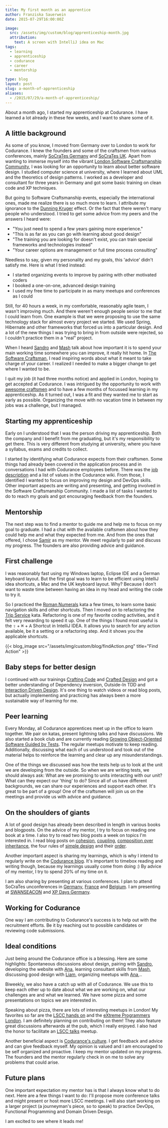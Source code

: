 ```yaml
---
title: My first month as an apprentice
author: Franziska Sauerwein
date: 2015-07-29T16:00:00Z

image:
  src: /assets/img/custom/blog/apprenticeship-month.jpg
  attribution:
    text: A screen with IntelliJ idea on Mac
tags:
  - learning
  - apprenticeship
  - codurance
  - career
  - mentorship

type: blog
layout: post
slug: a-month-of-apprenticeship
aliases: 
  - /2015/07/29/a-month-of-apprenticeship/
---
```


About a month ago, I started my apprenticeship at Codurance. I have learned a lot already in these few weeks, and I want to share some of it.

## A little background
As some of you know, I moved from Germany over to London to work for Codurance. I knew the founders and some of the craftsmen from various conferences, mainly [SoCraTes Germany](https://www.socrates-conference.de/) and [SoCraTes UK](http://socratesuk.org/).
Apart from wanting to immerse myself into the vibrant [London Software Craftsmanship Community](http://www.meetup.com/london-software-craftsmanship/), I was looking for an opportunity to learn about better software design.
I studied computer science at university, where I learned about UML and the theoretics of design patterns. I worked as a developer and consultant for three years in Germany and got some basic training on clean code and XP techniques.

But going to Software Craftsmanship events, especially the international ones, made me realize there is so much more to learn. I attribute my ignorance to the [Dunning Kruger](https://en.wikipedia.org/wiki/Dunning%E2%80%93Kruger_effect) effect. Or the fact that there weren't many people who understood.
I tried to get some advice from my peers and the answers I heard were:

- "You just need to spend a few years gaining more experience."
- "This is as far as you can go with learning about good design"
- "The training you are looking for doesn't exist, you can train special frameworks and technologies instead"
- "Your career options are management or full time process consulting"

Needless to say, given my personality and my goals, this 'advice' didn't satisfy me. Here is what I tried instead:

- I started organizing events to improve by pairing with other motivated coders
- I booked a one-on-one, advanced design training
- I used my free time to participate in as many meetups and conferences as I could

Still, for 40 hours a week, in my comfortable, reasonably agile team, I wasn't improving much. And there weren't enough people senior to me that I could learn from.
One example is that we were proposing to use the same technology stack for almost every project we started. We used Spring, Hibernate and other frameworks that forced us into a particular design.
And a lot of the new things I was trying to bring in from outside were rejected, so I couldn't practice them in a "real" project.

When I heard [Sandro](https://twitter.com/sandromancuso) and [Mash](https://twitter.com/mashooq) talk about how important it is to spend your main working time somewhere you can improve, it really hit home. In [The Software Craftsman](http://www.amazon.co.uk/books/dp/0134052501), I read inspiring words about what it meant to take charge of your career.
I realized I needed to make a bigger change to get where I wanted to be.

I quit my job (it had three months notice) and applied in London, hoping to get accepted at Codurance. I was intrigued by the opportunity to work with [awesome craftsmen](http://codurance.com/aboutus/ourteam/) and to have a few months of focussed learning in my apprenticeship.
As it turned out, I was a fit and they wanted me to start as early as possible. Organizing the move with no vacation time in between my jobs was a challenge, but I managed.

## Starting my apprenticeship
Early on I understood that I was the person driving my apprenticeship. Both the company and I benefit from me graduating, but it's my responsibility to get there.
This is very different from studying at university, where you have a syllabus, exams and credits to collect.

I started by identifying what Codurance expects from their craftsmen. Some things had already been covered in the application process and in conversations I had with Codurance employees before. There was the [job description](http://codurance.com/careers/craftsman/) and a list of values in the Codurance wiki.
From those, I identified I wanted to focus on improving my design and DevOps skills. Other important aspects are writing and presenting, and getting involved in the Software Craftsmanship Community.
I made a list of tasks I wanted to do to reach my goals and got encouraging feedback from the founders.

## Mentorship
The next step was to find a mentor to guide me and help me to focus on my goal to graduate. I had a chat with the available craftsmen about how they could help me and what they expected from me.
And from the ones that offered, I chose [Samir](https://twitter.com/SamirTalwar) as my mentor. We meet regularly to pair and discuss my progress. The founders are also providing advice and guidance.

## First challenge
I was reasonably fast using my Windows laptop, Eclipse IDE and a German keyboard layout. But the first goal was to learn to be efficient using IntelliJ idea shortcuts, a Mac and the UK keyboard layout.
Why? Because I don't want to waste time between having an idea in my head and writing the code to try it.

So I practiced the [Roman Numerals](https://www.youtube.com/watch?v=iZjgj1S0FCY) kata a few times, to learn some basic navigation skills and other shortcuts.
Then I moved on to refactoring the [Trip Service](https://github.com/sandromancuso/trip-service-kata) kata. Refactoring is one of my favorite coding activities, and it felt very rewarding to speed it up.
One of the things I found most useful is the <kbd>⇧</kbd> + <kbd>&#8984;</kbd> + <kbd>A</kbd> Shortcut in IntelliJ IDEA. It allows you to search for any action available, be it a setting or a refactoring step. And it shows you the applicable shortcuts.

{{< blog_image src="/assets/img/custom/blog/findAction.png" title="Find Action" >}}

## Baby steps for better design
I continued with our trainings [Crafting Code](http://codurance.com/services/training/crafting-code/) and [Crafted Design](http://codurance.com/services/training/crafted-design/) and got a better understanding of Dependency inversion, Outside-In TDD and [Interaction Driven Design](http://ustre.am/:49XUG).
It's one thing to watch videos or read blog posts, but actually implementing and practicing has always been a more sustainable way of learning for me.

## Peer learning
Every Monday, all Codurance apprentices meet up in the office to learn together. We pair on katas, present lightning talks and have discussions.
We also started a book club and are currently reading [Growing Object-Oriented Software Guided by Tests](http://www.growing-object-oriented-software.com/). The regular meetups motivate to keep reading.
Additionally, discussing what each of us understood and took out of the material helps to reinforce the learning and clear up any misunderstandings.

One of the things we discussed was how the tests help us to look at the unit we are developing from the outside. So when we are writing tests, we should always ask: What are we promising to units interacting with our unit? What can they expect our 'thing' to do?
Since all of us have different backgrounds, we can share our experiences and support each other. It's great to be part of a group!
One of the craftsmen will join us on the meetings and provide us with advice and guidance.

## On the shoulders of giants
A lot of good design has already been described in length in various books and blogposts. On the advice of my mentor, I try to focus on reading one book at a time. I also try to read two blog posts a week on topics I'm interested in.
I read blog posts on [cohesion](https://pragprog.com/magazines/2010-12/cohesive-software-design), [coupling](http://martinfowler.com/ieeeSoftware/coupling.pdf), [composition over inheritance](http://www.thoughtworks.com/insights/blog/composition-vs-inheritance-how-choose), the four rules of [simple design](http://martinfowler.com/bliki/BeckDesignRules.html) and their [order](http://blog.thecodewhisperer.com/2013/12/07/putting-an-age-old-battle-to-rest/).

Another important aspect is sharing my learnings, which is why I intend to regularly write on the [Codurance blog](http://codurance.com/blog/). It's important to timebox reading and writing though, because my learnings usually come from doing :) By advice of my mentor, I try to spend 20% of my time on it.

I am also sharing by presenting at various conferences. I plan to attend SoCraTes unconferences in  [Germany](https://www.socrates-conference.de/), [France](http://socrates-fr.github.io/) and [Belgium](http://www.socratesbe.org/). I am presenting at [SWANSEACON](http://swancon.co.uk/) and [XP Days Germany](http://www.xpdays.de/2015/).

## Working for Codurance
One way I am contributing to Codurance's success is to help out with the recruitment efforts. Be it by reaching out to possible candidates or reviewing code submissions.

## Ideal conditions
Just being around the Codurance office is a blessing. Here are some highlights: Spontaneous discussions about design, pairing with [Sandro](https://twitter.com/sandromancuso), developing the website with [Ana](http://twitter.com/anainogal), learning consultant skills from [Mash](https://twitter.com/mashooq), discussing good design with [Liam](http://twitter.com/lrbpx), organizing meetups with [Ana](http://twitter.com/craftatheart),..

Biweekly, we also have a catch up with all of Codurance. We use this to keep each other up to date about what we are working on, what our challenges are and what we learned. We have some pizza and some presentations on topics we are interested in.

Speaking about pizza, there are lots of interesting meetups in London! My favorites so far are the [LSCC hands on](http://www.meetup.com/london-software-craftsmanship/) and the [eXtreme Programmers London](http://www.meetup.com/Extreme-Programmers-London/). I am definitely planning on contributing on them! They also feature great discussions afterwards at the pub, which I really enjoyed.
I also had the honor to facilitate an [LSCC talks](http://www.meetup.com/london-software-craftsmanship/) meetup.

Another beneficial aspect is [Codurance's culture](http://codurance.com/2015/07/14/learning-from-our-failures/). I get feedback and advice and can give feedback myself. My opinion is valued and I am encouraged to be self organized and proactive. I keep my mentor updated on my progress. The founders and the mentor regularly check in on me to solve any problems that could arise.

## Future plans
One important expectation my mentor has is that I always know what to do next. Here are a few things I want to do:
I'll propose more conference talks and might present or host more LSCC meetings.
I will also start working on a larger project (a journeyman's piece, so to speak) to practice DevOps, Functional Programming and Domain Driven Design.

I am excited to see where it leads me!
